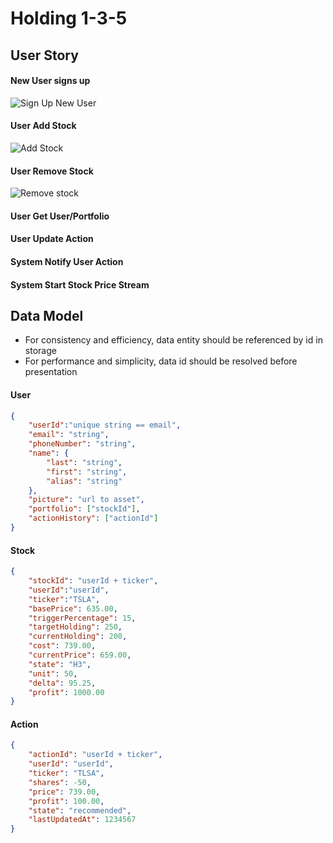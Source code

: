 # Holding 1-3-5
## User Story

#### New User signs up 
![Sign Up New User](./signUpNewUser.png)

#### User Add Stock
![Add Stock](./addStock.png)

#### User Remove Stock
![Remove stock](./removeStock.png)

#### User Get User/Portfolio

#### User Update Action

#### System Notify User Action

#### System Start Stock Price Stream

## Data Model
* For consistency and efficiency, data entity should be referenced by id in storage
* For performance and simplicity, data id should be resolved before presentation

#### User
````json
{
    "userId":"unique string == email",
    "email": "string",
    "phoneNumber": "string",
    "name": {
        "last": "string",
        "first": "string",
        "alias": "string"
    },
    "picture": "url to asset",
    "portfolio": ["stockId"],
    "actionHistory": ["actionId"]
}
````

#### Stock
````json
{
    "stockId": "userId + ticker",
    "userId":"userId",
    "ticker":"TSLA",
    "basePrice": 635.00,
    "triggerPercentage": 15,
    "targetHolding": 250,
    "currentHolding": 200,
    "cost": 739.00,
    "currentPrice": 659.00,
    "state": "H3",
    "unit": 50,
    "delta": 95.25,
    "profit": 1000.00
}
````

#### Action
````json
{
    "actionId": "userId + ticker",
    "userId": "userId",
    "ticker": "TLSA",
    "shares": -50,
    "price": 739.00,
    "profit": 100.00,
    "state": "recommended",
    "lastUpdatedAt": 1234567
}
````